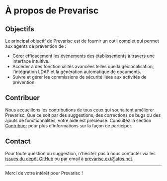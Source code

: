 # À propos de Prevarisc

## Objectifs

Le principal objectif de Prevarisc est de fournir un outil complet qui permet aux agents de prévention de :

- Gérer efficacement les événements des établissements à travers une interface intuitive.
- Accéder à des fonctionnalités avancées telles que la géolocalisation, l'intégration LDAP et la génération automatique de documents.
- Suivre et gérer les commissions de sécurité liées aux activités de prévention.

## Contribuer

Nous accueillons les contributions de tous ceux qui souhaitent améliorer Prevarisc. Que ce soit par des suggestions, des corrections de bugs ou des ajouts de fonctionnalités, votre aide est précieuse. Consultez la section [Contribuer](../CONTRIBUTING.md) pour plus d'informations sur la façon de participer.

## Contact

Pour toute question ou suggestion, n'hésitez pas à nous contacter via les [issues du dépôt GitHub](https://github.com/atos-df-rennes/prevarisc/issues) ou par email à [prevarisc.ext@atos.net](mailto:prevarisc.ext@atos.net).

---

Merci de votre intérêt pour Prevarisc !